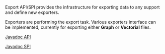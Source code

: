 Export API/SPI provides the infrastructure for exporting data to any support and define new exporters.

Exporters are performing the export task. Various exporters interface can be implemented, currently for exporting either **Graph** or **Vectorial** files.

[Javadoc API](http://gephi.org/docs/api/org/gephi/io/exporter/api/package-summary.html)

[Javadoc SPI](http://gephi.org/docs/api/org/gephi/io/exporter/spi/package-summary.html)